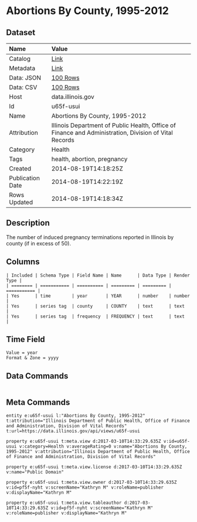 # Abortions By County, 1995-2012

## Dataset

| Name | Value |
| :--- | :---- |
| Catalog | [Link](https://catalog.data.gov/dataset/abortions-by-county-1995-2012-fd5ac) |
| Metadata | [Link](https://data.illinois.gov/api/views/u65f-usui) |
| Data: JSON | [100 Rows](https://data.illinois.gov/api/views/u65f-usui/rows.json?max_rows=100) |
| Data: CSV | [100 Rows](https://data.illinois.gov/api/views/u65f-usui/rows.csv?max_rows=100) |
| Host | data.illinois.gov |
| Id | u65f-usui |
| Name | Abortions By County, 1995-2012 |
| Attribution | Illinois Department of Public Health, Office of Finance and Administration, Division of Vital Records |
| Category | Health |
| Tags | health, abortion, pregnancy |
| Created | 2014-08-19T14:18:25Z |
| Publication Date | 2014-08-19T14:22:19Z |
| Rows Updated | 2014-08-19T14:18:34Z |

## Description

The number of induced pregnancy terminations reported in Illinois by county (if in excess of 50).

## Columns

```ls
| Included | Schema Type | Field Name | Name      | Data Type | Render Type |
| ======== | =========== | ========== | ========= | ========= | =========== |
| Yes      | time        | year       | YEAR      | number    | number      |
| Yes      | series tag  | county     | COUNTY    | text      | text        |
| Yes      | series tag  | frequency  | FREQUENCY | text      | text        |
```

## Time Field

```ls
Value = year
Format & Zone = yyyy
```

## Data Commands

```ls
```

## Meta Commands

```ls
entity e:u65f-usui l:"Abortions By County, 1995-2012" t:attribution="Illinois Department of Public Health, Office of Finance and Administration, Division of Vital Records" t:url=https://data.illinois.gov/api/views/u65f-usui

property e:u65f-usui t:meta.view d:2017-03-10T14:33:29.635Z v:id=u65f-usui v:category=Health v:averageRating=0 v:name="Abortions By County, 1995-2012" v:attribution="Illinois Department of Public Health, Office of Finance and Administration, Division of Vital Records"

property e:u65f-usui t:meta.view.license d:2017-03-10T14:33:29.635Z v:name="Public Domain"

property e:u65f-usui t:meta.view.owner d:2017-03-10T14:33:29.635Z v:id=pf5f-nyht v:screenName="Kathryn M" v:roleName=publisher v:displayName="Kathryn M"

property e:u65f-usui t:meta.view.tableauthor d:2017-03-10T14:33:29.635Z v:id=pf5f-nyht v:screenName="Kathryn M" v:roleName=publisher v:displayName="Kathryn M"
```